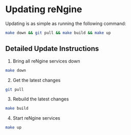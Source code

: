 # Updating reNgine

Updating is as simple as running the following command:

```bash
make down && git pull && make build && make up
```

## Detailed Update Instructions

1. Bring all reNgine services down
```bash
make down
```
2. Get the latest changes
```bash
git pull
```
3. Rebuild the latest changes
```bash
make build
```
4. Start reNgine services
```bash
make up
```
